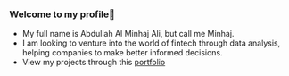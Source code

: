 ### Welcome to my profile👋
- My full name is Abdullah Al Minhaj Ali, but call me Minhaj.
- I am looking to venture into the world of fintech through data analysis, helping companies to make better informed decisions.
- View my projects through this [portfolio](https://aama7.github.io/)



